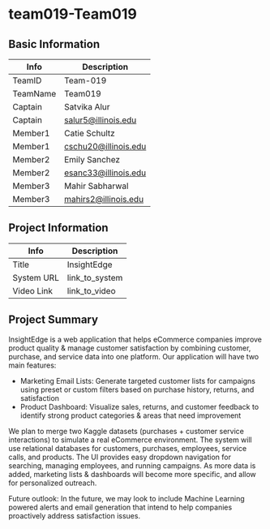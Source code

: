 # team019-Team019

## Basic Information

|   Info      |        Description     |
| ----------- | ---------------------- |
| TeamID      |        Team-019        |
| TeamName    |         Team019        |
| Captain     |       Satvika Alur     |
| Captain     |  salur5@illinois.edu   |
| Member1     |  Catie Schultz         |
| Member1     |  cschu20@illinois.edu  |
| Member2     |     Emily Sanchez      |
| Member2     |  esanc33@illinois.edu  |
| Member3     |    Mahir Sabharwal     |
| Member3     |  mahirs2@illinois.edu  |

## Project Information

|   Info      |        Description     |
| ----------- | ---------------------- |
|  Title      |       InsightEdge      |
| System URL  |      link_to_system    |
| Video Link  |      link_to_video     |

## Project Summary

InsightEdge is a web application that helps eCommerce companies improve product quality & manage customer satisfaction by combining customer, purchase, and service data into one platform. Our application will have two main features:
  - Marketing Email Lists: Generate targeted customer lists for campaigns using preset or custom filters based on purchase history, returns, and satisfaction
  - Product Dashboard: Visualize sales, returns, and customer feedback to identify strong product categories & areas that need improvement

We plan to merge two Kaggle datasets (purchases + customer service interactions) to simulate a real eCommerce environment. The system will use relational databases for customers, purchases, employees, service calls, and products. The UI provides easy dropdown navigation for searching, managing employees, and running campaigns. As more data is added, marketing lists & dashboards will become more specific, and allow for personalized outreach. 

Future outlook: In the future, we may look to include Machine Learning powered alerts and email generation that intend to help companies proactively address satisfaction issues. 
